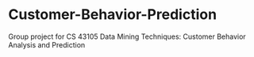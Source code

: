 # Customer-Behavior-Prediction
Group project for CS 43105 Data Mining Techniques: Customer Behavior Analysis and Prediction
